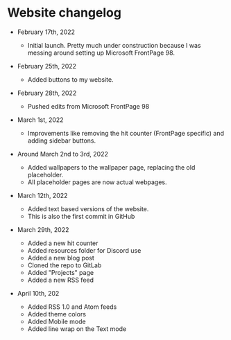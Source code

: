 # Website changelog

* February 17th, 2022
  * Initial launch. Pretty much under construction because I was messing around setting up Microsoft FrontPage 98.

* February 25th, 2022
  * Added buttons to my website. 

* February 28th, 2022
  * Pushed edits from Microsoft FrontPage 98 

* March 1st, 2022
  * Improvements like removing the hit counter (FrontPage specific) and
adding sidebar buttons. 

* Around March 2nd to 3rd, 2022
  * Added wallpapers to the wallpaper page, replacing the old placeholder. 
  * All placeholder pages are now actual webpages. 

* March 12th, 2022 
  * Added text based versions of the website.
  * This is also the first commit in GitHub

* March 29th, 2022
  * Added a new hit counter
  * Added resources folder for Discord use 
  * Added a new blog post
  * Cloned the repo to GitLab
  * Added "Projects" page
  * Added a new RSS feed

* April 10th, 202
  * Added RSS 1.0 and Atom feeds
  * Added theme colors
  * Added Mobile mode
  * Added line wrap on the Text mode
